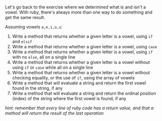 Let's go back to the exercise where we determined what is and isn't a vowel. With ruby, there's always more than one way to do something and get the same result.

Assuming vowels `a,e,i,o,u`:

1. Write a method that returns whether a given letter is a vowel, using `if` and `elsif`
2. Write a method that returns whether a given letter is a vowel, using `case`
3. Write a method that returns whether a given letter is a vowel, using `if` with no `else`, all on a single line
4. Write a method that returns whether a given letter is a vowel without using `if` or `case` while all on a single line
5. Write a method that returns whether a given letter is a vowel without checking equality, or the use of `if`, using the array of vowels
6. Write a method that will evaluate a string and return the first vowel found in the string, if any
7. Write a method that will evaluate a string and return the ordinal position (index) of the string where the first vowel is found, if any

*hint: remember that every line of ruby code has a return value, and that a method will return the result of the last operation*